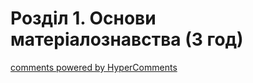 <div id="hypercomments_widget" class="js-hypercomments-widget invisible"></div>

# Розділ 1.  Основи матеріалознавства (3 год)


<div class="js-hypercomments-container">
<a href="http://hypercomments.com" class="hc-link" title="comments widget">comments powered by HyperComments</a>
</div>